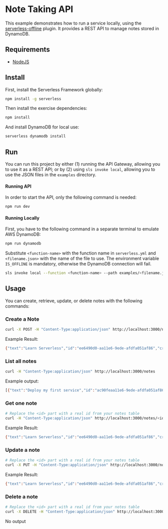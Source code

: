 # Note Taking API

This example demonstrates how to run a service locally, using the [serverless-offline](https://github.com/dherault/serverless-offline) plugin.
It provides a REST API to manage notes stored in DynamoDB.

## Requirements

* [NodeJS](https://nodejs.org/en/)

## Install

First, install the Serverless Framework globally:
```bash
npm install -g serverless
```

Then install the exercise dependencies:
```bash
npm install
```

And install DynamoDB for local use:
```bash
serverless dynamodb install
```

## Run

You can run this project by either (1) running the API Gateway, allowing you to use it as a REST API; or by (2) using `sls invoke local`, allowing you to use the JSON files in the `examples` directory.


#### Running API

In order to start the API, only the following command is needed:

```bash
npm run dev
```

#### Running Locally

First, you have to the following command in a separate terminal to emulate AWS DynamoDB:
```bash
npm run dynamodb
```

Substitute `<function-name>` with the function name in `serverless.yml` and `<filename.json>` with the name of the file to use.
The environment variable `IS_OFFLINE` is mandatory, otherwise the DynamoDB connection will fail.

```bash
sls invoke local --function <function-name> --path examples/<filename.json> -e IS_OFFLINE=true
```

## Usage

You can create, retrieve, update, or delete notes with the following commands:

### Create a Note

```bash
curl -X POST -H "Content-Type:application/json" http://localhost:3000/notes --data '{ "text": "Learn Serverless" }'
```

Example Result:
```bash
{"text":"Learn Serverless","id":"ee6490d0-aa11e6-9ede-afdfa051af86","createdAt":1479138570824,,"updatedAt":1479138570824}%
```

### List all notes

```bash
curl -H "Content-Type:application/json" http://localhost:3000/notes
```

Example output:
```bash
[{"text":"Deploy my first service","id":"ac90feaa11e6-9ede-afdfa051af86","updatedAt":1479139961304},{"text":"Learn Serverless","id":"206793aa11e6-9ede-afdfa051af86","createdAt":1479139943241,"updatedAt":1479139943241}]
```

### Get one note

```bash
# Replace the <id> part with a real id from your notes table
curl -H "Content-Type:application/json" http://localhost:3000/notes/<id>
```

Example Result:
```bash
{"text":"Learn Serverless","id":"ee6490d0-aa11e6-9ede-afdfa051af86","createdAt":1479138570824,"updatedAt":1479138570824}%
```

### Update a note

```bash
# Replace the <id> part with a real id from your notes table
curl -X PUT -H "Content-Type:application/json" http://localhost:3000/notes/<id> --data '{ "text": "Learn Serverless" }'
```

Example Result:
```bash
{"text":"Learn Serverless","id":"ee6490d0-aa11e6-9ede-afdfa051af86","createdAt":1479138570824,"updatedAt":1479138570824}%
```

### Delete a note

```bash
# Replace the <id> part with a real id from your notes table
curl -X DELETE -H "Content-Type:application/json" http://localhost:3000/notes/<id>
```

No output
